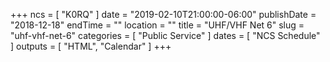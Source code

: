 +++
ncs = [ "K0RQ" ]
date = "2019-02-10T21:00:00-06:00"
publishDate = "2018-12-18"
endTime = ""
location = ""
title = "UHF/VHF Net 6"
slug = "uhf-vhf-net-6"
categories = [ "Public Service" ]
dates = [ "NCS Schedule" ]
outputs = [ "HTML", "Calendar" ]
+++
